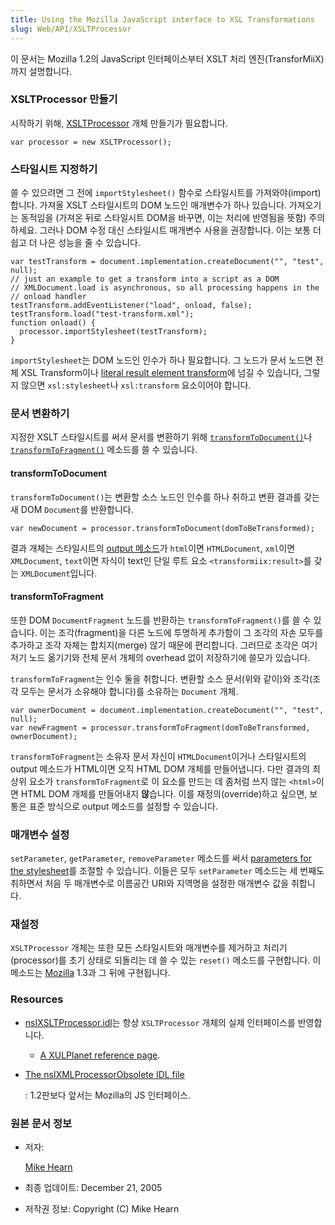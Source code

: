 ```yaml
---
title: Using the Mozilla JavaScript interface to XSL Transformations
slug: Web/API/XSLTProcessor
---
```


이 문서는 Mozilla 1.2의 JavaScript 인터페이스부터 XSLT 처리 엔진(TransforMiiX)까지 설명합니다.

### XSLTProcessor 만들기

시작하기 위해, [XSLTProcessor](/ko/XSLTProcessor) 개체 만들기가 필요합니다.

```
var processor = new XSLTProcessor();
```

### 스타일시트 지정하기

쓸 수 있으려면 그 전에 `importStylesheet()` 함수로 스타일시트를 가져와야(import) 합니다. 가져올 XSLT 스타일시트의 DOM 노드인 매개변수가 하나 있습니다. 가져오기는 동적임을 (가져온 뒤로 스타일시트 DOM을 바꾸면, 이는 처리에 반영됨을 뜻함) 주의하세요. 그러나 DOM 수정 대신 스타일시트 매개변수 사용을 권장합니다. 이는 보통 더 쉽고 더 나은 성능을 줄 수 있습니다.

```
var testTransform = document.implementation.createDocument("", "test", null);
// just an example to get a transform into a script as a DOM
// XMLDocument.load is asynchronous, so all processing happens in the
// onload handler
testTransform.addEventListener("load", onload, false);
testTransform.load("test-transform.xml");
function onload() {
  processor.importStylesheet(testTransform);
}
```

`importStylesheet`는 DOM 노드인 인수가 하나 필요합니다. 그 노드가 문서 노드면 전체 XSL Transform이나 [literal result element transform](http://www.w3.org/TR/xslt#result-element-stylesheet)에 넘길 수 있습니다, 그렇지 않으면 `xsl:stylesheet`나 `xsl:transform` 요소이어야 합니다.

### 문서 변환하기

지정한 XSLT 스타일시트를 써서 문서를 변환하기 위해 [`transformToDocument()`](#transformToDocument)나 [`transformToFragment()`](#transformToFragment) 메소드를 쓸 수 있습니다.

#### transformToDocument

`transformToDocument()`는 변환할 소스 노드인 인수를 하나 취하고 변환 결과를 갖는 새 DOM `Document`를 반환합니다.

```
var newDocument = processor.transformToDocument(domToBeTransformed);
```

결과 개체는 스타일시트의 [output 메소드](http://www.w3.org/TR/xslt#output)가 `html`이면 `HTMLDocument`, `xml`이면 `XMLDocument`, `text`이면 자식이 text인 단일 루트 요소 `<transformiix:result>`를 갖는 `XMLDocument`입니다.

#### transformToFragment

또한 DOM `DocumentFragment` 노드를 반환하는 `transformToFragment()`를 쓸 수 있습니다. 이는 조각(fragment)을 다른 노드에 투명하게 추가함이 그 조각의 자손 모두를 추가하고 조각 자체는 합치지(merge) 않기 때문에 편리합니다. 그러므로 조각은 여기저기 노드 옮기기와 전체 문서 개체의 overhead 없이 저장하기에 쓸모가 있습니다.

`transformToFragment`는 인수 둘을 취합니다. 변환할 소스 문서(위와 같이)와 조각(조각 모두는 문서가 소유해야 합니다)를 소유하는 `Document` 개체.

```
var ownerDocument = document.implementation.createDocument("", "test", null);
var newFragment = processor.transformToFragment(domToBeTransformed, ownerDocument);
```

`transformToFragment`는 소유자 문서 자신이 `HTMLDocument`이거나 스타일시트의 output 메소드가 HTML이면 오직 HTML DOM 개체를 만들어냅니다. 다만 결과의 최상위 요소가 `transformToFragment`로 이 요소를 만드는 데 좀처럼 쓰지 않는 `<html>`이면 HTML DOM 개체를 만들어내지 **않**습니다. 이를 재정의(override)하고 싶으면, 보통은 표준 방식으로 output 메소드를 설정할 수 있습니다.

### 매개변수 설정

`setParameter`, `getParameter`, `removeParameter` 메소드를 써서 [parameters for the stylesheet](http://www.w3.org/TR/xslt#variables)를 조절할 수 있습니다. 이들은 모두 `setParameter` 메소드는 세 번째도 취하면서 처음 두 매개변수로 이름공간 URI와 지역명을 설정한 매개변수 값을 취합니다.

### 재설정

`XSLTProcessor` 개체는 또한 모든 스타일시트와 매개변수를 제거하고 처리기(processor)를 초기 상태로 되돌리는 데 쓸 수 있는 `reset()` 메소드를 구현합니다. 이 메소드는 [Mozilla](/ko/Gecko) 1.3과 그 뒤에 구현됩니다.

### Resources

- [nsIXSLTProcessor.idl](https://dxr.mozilla.org/mozilla-central/source/content/xslt/public/nsIXSLTProcessor.idl)는 항상 `XSLTProcessor` 개체의 실제 인터페이스를 반영합니다.

  - [A XULPlanet reference page](http://xulplanet.com/references/objref/XSLTProcessor.html).

- [The nsIXMLProcessorObsolete IDL file](http://lxr.mozilla.org/seamonkey/source/content/xslt/public/nsIXSLTProcessorObsolete.idl)

  : 1.2판보다 앞서는 Mozilla의 JS 인터페이스.

### 원본 문서 정보

- 저자:

  <a class="link-mailto" href="mailto:mike@theoretic.com">Mike Hearn</a>

- 최종 업데이트: December 21, 2005
- 저작권 정보: Copyright (C) Mike Hearn
